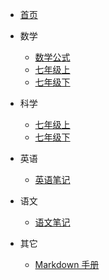 - [首页](/)

- 数学

  - [数学公式](/docs/math/note)
  - [七年级上](/docs/math/7a)
  - [七年级下](/docs/math/7b)

- 科学

  - [七年级上](/docs/science/7a)
  - [七年级下](/docs/science/7b)

- 英语

  - [英语笔记](/docs/english/note)

- 语文

  - [语文笔记](/docs/chinese/note)

- 其它
  - [Markdown 手册](/docs/other/markdown)
